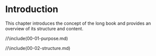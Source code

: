 # Introduction

This chapter introduces the concept of the long book and provides an overview of its structure and content.

//\\include(00-01-purpose.md)

//\\include(00-02-structure.md)

